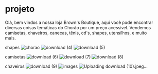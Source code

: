 # projeto
Olá, bem vindos a nossa loja Brown's Boutique, aqui você pode encontrar diversas coisas temáticas do Chorão por um preço acessível.
Vendemos camisetas, chaveiros, canecas, tênis, cd's, shapes, utensílhos, e muito mais. 

 shapes
 ![chorao](https://github.com/user-attachments/assets/c8a9e055-2af0-47eb-814e-4297475e37f3)
 ![download (4)](https://github.com/user-attachments/assets/c8296da7-4ba2-48d1-88bf-76d89dcb1499)
![download (5)](https://github.com/user-attachments/assets/f0f6435c-b893-4b0e-9f8e-667572999461)

camisetas
![download (6)](https://github.com/user-attachments/assets/cfc4e523-ef36-47d0-a3f9-c61231886561)
![download (7)](https://github.com/user-attachments/assets/8bd3e950-ff0e-41ad-891a-9884bbd01a55)
![download (8)](https://github.com/user-attachments/assets/495ec93d-0647-42a1-b393-426e98ea4c2f)

chaveiros
![download (9)](https://github.com/user-attachments/assets/2c651214-d5a4-4aa6-bd6c-7141cf2d0519)
![images](https://github.com/user-attachments/assets/bff8d557-d042-43e4-8bef-39a5f1b8d1a6)
![Uploading download (10).jpeg…]()

